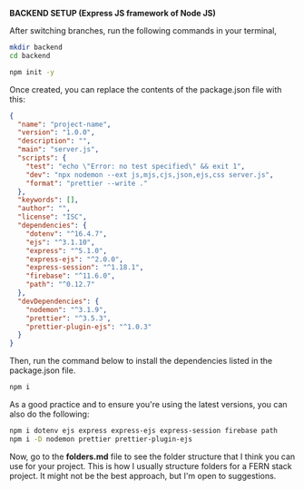 **BACKEND SETUP (Express JS framework of Node JS)**

After switching branches, run the following commands in your terminal,
```bash
mkdir backend
cd backend

npm init -y
```

Once created, you can replace the contents of the package.json file with this:
```json
{
  "name": "project-name",
  "version": "1.0.0",
  "description": "",
  "main": "server.js",
  "scripts": {
    "test": "echo \"Error: no test specified\" && exit 1",
    "dev": "npx nodemon --ext js,mjs,cjs,json,ejs,css server.js",
    "format": "prettier --write ."
  },
  "keywords": [],
  "author": "",
  "license": "ISC",
  "dependencies": {
    "dotenv": "^16.4.7",
    "ejs": "^3.1.10",
    "express": "^5.1.0",
    "express-ejs": "^2.0.0",
    "express-session": "^1.18.1",
    "firebase": "^11.6.0",
    "path": "^0.12.7"
  },
  "devDependencies": {
    "nodemon": "^3.1.9",
    "prettier": "^3.5.3",
    "prettier-plugin-ejs": "^1.0.3"
  }
}
```

Then, run the command below to install the dependencies listed in the package.json file.
```bash
npm i
```

As a good practice and to ensure you're using the latest versions, you can also do the following:
```bash
npm i dotenv ejs express express-ejs express-session firebase path
npm i -D nodemon prettier prettier-plugin-ejs
```

Now, go to the **folders.md** file to see the folder structure that I think you can use for your project. This is how I usually structure folders for a FERN stack project. It might not be the best approach, but I'm open to suggestions.